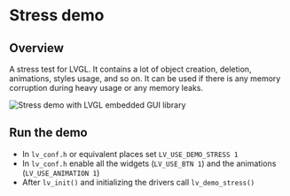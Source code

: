 # Stress demo

## Overview

A stress test for LVGL. 
It contains a lot of object creation, deletion, animations, styles usage, and so on. It can be used if there is any memory corruption during heavy usage or any memory leaks. 

![Stress demo with LVGL embedded GUI library](https://github.com/lvgl/lvgl/tree/master/demos/stress/screenshot1.gif?raw=true)

## Run the demo
- In `lv_conf.h` or equivalent places set `LV_USE_DEMO_STRESS 1`
- In `lv_conf.h` enable all the widgets (`LV_USE_BTN 1`) and the animations (`LV_USE_ANIMATION 1`)
- After `lv_init()` and initializing the drivers call `lv_demo_stress()`
